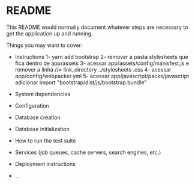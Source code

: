 # README

This README would normally document whatever steps are necessary to get the
application up and running.

Things you may want to cover:

* Instructions
    1- yarn add bootstrap
    2- remover a pasta stylesheets que fica dentro de app/assets
    3- acessar app/assets/config/manisfest.js e remover a linha //= link_directory ../stylesheets .css
    4- acessar app/config/webpacker.yml
    5- acessar app/javascript/packs/javascript adicionar import "bootstrap/dist/js/bootstrap.bundle"

* System dependencies

* Configuration

* Database creation

* Database initialization

* How to run the test suite

* Services (job queues, cache servers, search engines, etc.)

* Deployment instructions

* ...

